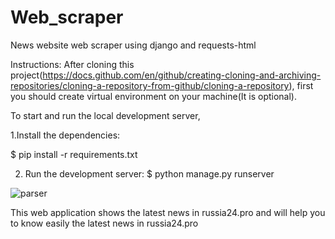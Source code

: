 # Web_scraper
News website web scraper using django and requests-html


Instructions:
After cloning this project(https://docs.github.com/en/github/creating-cloning-and-archiving-repositories/cloning-a-repository-from-github/cloning-a-repository), first you should create virtual environment on your machine(It is optional).



To start and run the local development server,

1.Install the dependencies:

$ pip install -r requirements.txt

2. Run the development server:
$ python manage.py runserver


![parser](https://user-images.githubusercontent.com/73902199/122672927-81c8c080-d1e7-11eb-9e93-53c3ab379131.jpg)


This web application shows the latest news in russia24.pro and will help you to know easily the latest news in russia24.pro 

